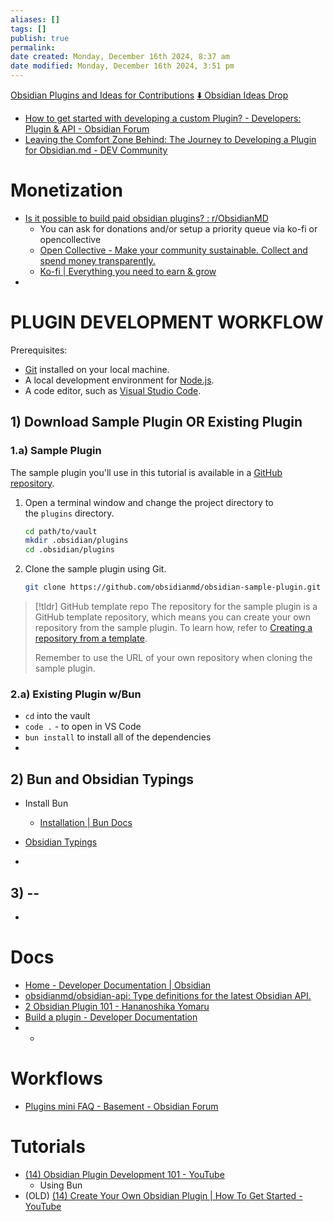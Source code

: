 ```yaml
---
aliases: []
tags: []
publish: true
permalink:
date created: Monday, December 16th 2024, 8:37 am
date modified: Monday, December 16th 2024, 3:51 pm
---
```


[Obsidian Plugins and Ideas for Contributions](../../📁%2051%20-%20Cyberbase/Contributable%20Obsidian%20Wiki/Obsidian%20Plugins%20and%20Ideas%20for%20Contributions/Obsidian%20Plugins%20and%20Ideas%20for%20Contributions.md)
[⬇️ Obsidian Ideas Drop](../⬇️%20Obsidian%20Ideas%20Drop/⬇️%20Obsidian%20Ideas%20Drop.md)

- [How to get started with developing a custom Plugin? - Developers: Plugin & API - Obsidian Forum](https://forum.obsidian.md/t/how-to-get-started-with-developing-a-custom-plugin/8157/3)
- [Leaving the Comfort Zone Behind: The Journey to Developing a Plugin for Obsidian.md - DEV Community](https://dev.to/dariocasciato/leaving-the-comfort-zone-behind-the-journey-to-developing-a-plugin-for-obsidianmd-53hi)

# Monetization

- [Is it possible to build paid obsidian plugins? : r/ObsidianMD](https://www.reddit.com/r/ObsidianMD/comments/1ao558b/is_it_possible_to_build_paid_obsidian_plugins/)
	- You can ask for donations and/or setup a priority queue via ko-fi or opencollective
	- [Open Collective - Make your community sustainable. Collect and spend money transparently.](https://opencollective.com/pricing)
	- [Ko-fi | Everything you need to earn & grow](https://ko-fi.com/features)
- 

# PLUGIN DEVELOPMENT WORKFLOW

Prerequisites:
- [Git](https://git-scm.com/) installed on your local machine.
- A local development environment for [Node.js](https://node.js.org/en/about/).
- A code editor, such as [Visual Studio Code](https://code.visualstudio.com/).

## 1) Download Sample Plugin OR Existing Plugin

### 1.a) Sample Plugin

The sample plugin you'll use in this tutorial is available in a [GitHub repository](https://github.com/obsidianmd/obsidian-sample-plugin).

1. Open a terminal window and change the project directory to the `plugins` directory.
    
    ```bash
    cd path/to/vault
    mkdir .obsidian/plugins
    cd .obsidian/plugins
    ```
    
2. Clone the sample plugin using Git.
    
    ```bash
    git clone https://github.com/obsidianmd/obsidian-sample-plugin.git
    ```

> [!tldr] GitHub template repo
> The repository for the sample plugin is a GitHub template repository, which means you can create your own repository from the sample plugin. To learn how, refer to [Creating a repository from a template](https://docs.github.com/en/repositories/creating-and-managing-repositories/creating-a-repository-from-a-template#creating-a-repository-from-a-template).
> 
> Remember to use the URL of your own repository when cloning the sample plugin.

### 2.a) Existing Plugin w/Bun

- `cd` into the vault
- `code .` - to open in VS Code
- `bun install` to install all of the dependencies
- 

## 2) Bun and Obsidian Typings

- Install Bun
	- [Installation | Bun Docs](https://bun.sh/docs/installation#windows) 

- [Obsidian Typings](https://fevol.github.io/obsidian-typings/) 

- 

## 3) --

- 

# Docs

- [Home - Developer Documentation | Obsidian](https://docs.obsidian.md/Home)
- [obsidianmd/obsidian-api: Type definitions for the latest Obsidian API.](https://github.com/obsidianmd/obsidian-api)
- [2 Obsidian Plugin 101 - Hananoshika Yomaru](https://yomaru.dev/obsidian-plugin-101)
- [Build a plugin - Developer Documentation](https://docs.obsidian.md/Plugins/Getting+started/Build+a+plugin)
- -

# Workflows

- [Plugins mini FAQ - Basement - Obsidian Forum](https://forum.obsidian.md/t/plugins-mini-faq/7737/25)

# Tutorials

- [(14) Obsidian Plugin Development 101 - YouTube](https://www.youtube.com/watch?v=kQCc7HYOfpY&t=516s)
	- Using Bun
- (OLD) [(14) Create Your Own Obsidian Plugin | How To Get Started - YouTube](https://www.youtube.com/watch?v=9lA-jaMNS0k)